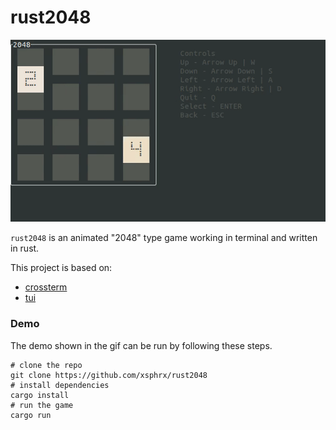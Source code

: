 # rust2048

<img src="./assets/demo.gif" alt="Linux Terminal Demo">

`rust2048` is an animated "2048" type game working in terminal and written in rust.

This project is based on:
- [crossterm](https://github.com/crossterm-rs/crossterm)
- [tui](https://github.com/fdehau/tui-rs)

### Demo

The demo shown in the gif can be run by following these steps.

```
# clone the repo
git clone https://github.com/xsphrx/rust2048
# install dependencies
cargo install
# run the game
cargo run
```